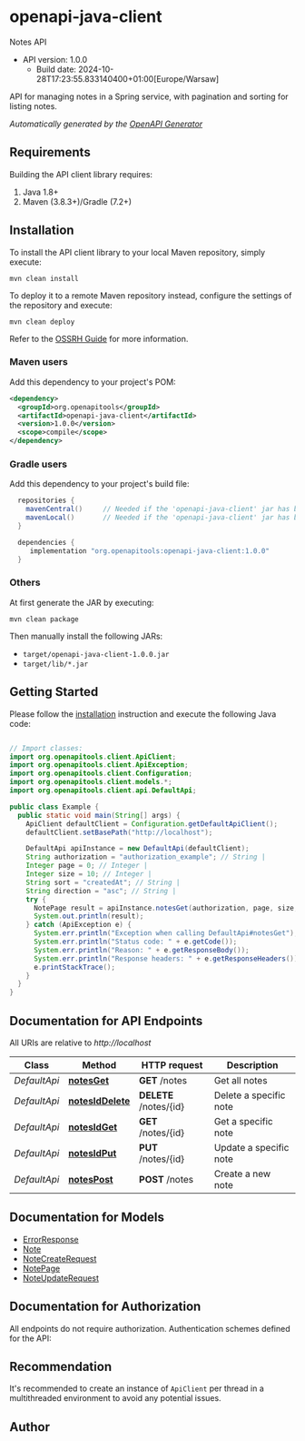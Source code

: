 # openapi-java-client

Notes API
- API version: 1.0.0
  - Build date: 2024-10-28T17:23:55.833140400+01:00[Europe/Warsaw]

API for managing notes in a Spring service, with pagination and sorting for listing notes.


*Automatically generated by the [OpenAPI Generator](https://openapi-generator.tech)*


## Requirements

Building the API client library requires:
1. Java 1.8+
2. Maven (3.8.3+)/Gradle (7.2+)

## Installation

To install the API client library to your local Maven repository, simply execute:

```shell
mvn clean install
```

To deploy it to a remote Maven repository instead, configure the settings of the repository and execute:

```shell
mvn clean deploy
```

Refer to the [OSSRH Guide](http://central.sonatype.org/pages/ossrh-guide.html) for more information.

### Maven users

Add this dependency to your project's POM:

```xml
<dependency>
  <groupId>org.openapitools</groupId>
  <artifactId>openapi-java-client</artifactId>
  <version>1.0.0</version>
  <scope>compile</scope>
</dependency>
```

### Gradle users

Add this dependency to your project's build file:

```groovy
  repositories {
    mavenCentral()     // Needed if the 'openapi-java-client' jar has been published to maven central.
    mavenLocal()       // Needed if the 'openapi-java-client' jar has been published to the local maven repo.
  }

  dependencies {
     implementation "org.openapitools:openapi-java-client:1.0.0"
  }
```

### Others

At first generate the JAR by executing:

```shell
mvn clean package
```

Then manually install the following JARs:

* `target/openapi-java-client-1.0.0.jar`
* `target/lib/*.jar`

## Getting Started

Please follow the [installation](#installation) instruction and execute the following Java code:

```java

// Import classes:
import org.openapitools.client.ApiClient;
import org.openapitools.client.ApiException;
import org.openapitools.client.Configuration;
import org.openapitools.client.models.*;
import org.openapitools.client.api.DefaultApi;

public class Example {
  public static void main(String[] args) {
    ApiClient defaultClient = Configuration.getDefaultApiClient();
    defaultClient.setBasePath("http://localhost");

    DefaultApi apiInstance = new DefaultApi(defaultClient);
    String authorization = "authorization_example"; // String | 
    Integer page = 0; // Integer | 
    Integer size = 10; // Integer | 
    String sort = "createdAt"; // String | 
    String direction = "asc"; // String | 
    try {
      NotePage result = apiInstance.notesGet(authorization, page, size, sort, direction);
      System.out.println(result);
    } catch (ApiException e) {
      System.err.println("Exception when calling DefaultApi#notesGet");
      System.err.println("Status code: " + e.getCode());
      System.err.println("Reason: " + e.getResponseBody());
      System.err.println("Response headers: " + e.getResponseHeaders());
      e.printStackTrace();
    }
  }
}

```

## Documentation for API Endpoints

All URIs are relative to *http://localhost*

Class | Method | HTTP request | Description
------------ | ------------- | ------------- | -------------
*DefaultApi* | [**notesGet**](docs/DefaultApi.md#notesGet) | **GET** /notes | Get all notes
*DefaultApi* | [**notesIdDelete**](docs/DefaultApi.md#notesIdDelete) | **DELETE** /notes/{id} | Delete a specific note
*DefaultApi* | [**notesIdGet**](docs/DefaultApi.md#notesIdGet) | **GET** /notes/{id} | Get a specific note
*DefaultApi* | [**notesIdPut**](docs/DefaultApi.md#notesIdPut) | **PUT** /notes/{id} | Update a specific note
*DefaultApi* | [**notesPost**](docs/DefaultApi.md#notesPost) | **POST** /notes | Create a new note


## Documentation for Models

 - [ErrorResponse](docs/ErrorResponse.md)
 - [Note](docs/Note.md)
 - [NoteCreateRequest](docs/NoteCreateRequest.md)
 - [NotePage](docs/NotePage.md)
 - [NoteUpdateRequest](docs/NoteUpdateRequest.md)


## Documentation for Authorization

All endpoints do not require authorization.
Authentication schemes defined for the API:

## Recommendation

It's recommended to create an instance of `ApiClient` per thread in a multithreaded environment to avoid any potential issues.

## Author




